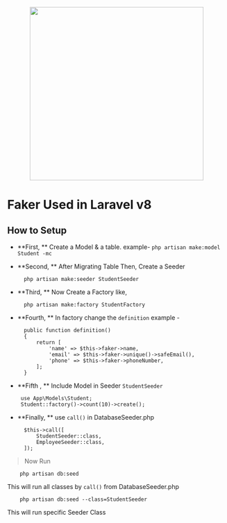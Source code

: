 <p align="center"><a href="https://laravel.com" target="_blank"><img src="https://res.cloudinary.com/practicaldev/image/fetch/s--nWYze10a--/c_imagga_scale,f_auto,fl_progressive,h_420,q_auto,w_1000/https://dev-to-uploads.s3.amazonaws.com/i/qtwqedl51vqx5zkxa65d.png" width="400"></a></p>

# Faker Used in Laravel v8

## How to Setup

* **First, ** Create a Model & a table. example-  `php artisan make:model Student -mc`

* **Second, ** After Migrating Table Then, Create a Seeder

        php artisan make:seeder StudentSeeder
        
* **Third, ** Now Create a Factory like, 

        php artisan make:factory StudentFactory
        
* **Fourth, ** In factory change the `definition` example -

        public function definition()
        {
            return [
                'name' => $this->faker->name,
                'email' => $this->faker->unique()->safeEmail(),
                'phone' => $this->faker->phoneNumber,
            ];
        }
 
 * **Fifth , ** Include Model in Seeder `StudentSeeder`
        
        use App\Models\Student;
        Student::factory()->count(10)->create();
        
* **Finally, ** use `call()` in DatabaseSeeder.php

        $this->call([
            StudentSeeder::class,
            EmployeeSeeder::class,
        ]);
        
> Now Run 

        php artisan db:seed
     
This will run all classes by `call()` from DatabaseSeeder.php    

        php artisan db:seed --class=StudentSeeder
        
This will run specific Seeder Class 
